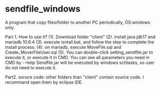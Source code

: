 # sendfile_windows
A program that copy files/folder to another PC periodically, OS:windows only.

Part 1. How to use it?
(1). Download folder "client"
(2). install java jdk17 and mariadb 10.6.4
(3). execute isntall.bat, and follow the step to complete the install process.
(4). on mariadb, execute MoveFile.sql and Create_MoverFileUser.sql
(5). You can double-click setting_sendfile.jar to execute it, or execute it in CMD.
          You can see all parameters you need in CMD by --help
          Sendfile.jar will be executed by windows schtasks, so user do not need to execute it.

Part2. soruce code: other folders than "client" contain source code. I recommand open them by eclipse IDE.

 
 
